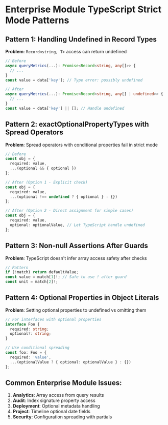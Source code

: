 # Enterprise Module TypeScript Strict Mode Patterns

## Pattern 1: Handling Undefined in Record Types
**Problem**: `Record<string, T>` access can return undefined
```typescript
// Before
async queryMetrics(...): Promise<Record<string, any[]>> {
  // ...
}
const value = data['key']; // Type error: possibly undefined

// After
async queryMetrics(...): Promise<Record<string, any[] | undefined>> {
  // ...
}
const value = data['key'] || []; // Handle undefined
```

## Pattern 2: exactOptionalPropertyTypes with Spread Operators
**Problem**: Spread operators with conditional properties fail in strict mode
```typescript
// Before
const obj = {
  required: value,
  ...(optional && { optional })
};

// After (Option 1 - Explicit check)
const obj = {
  required: value,
  ...(optional !== undefined ? { optional } : {})
};

// After (Option 2 - Direct assignment for simple cases)
const obj = {
  required: value,
  optional: optionalValue, // Let TypeScript handle undefined
};
```

## Pattern 3: Non-null Assertions After Guards
**Problem**: TypeScript doesn't infer array access safety after checks
```typescript
// Pattern
if (!match) return defaultValue;
const value = match[1]!; // Safe to use ! after guard
const unit = match[2]!;
```

## Pattern 4: Optional Properties in Object Literals
**Problem**: Setting optional properties to undefined vs omitting them
```typescript
// For interfaces with optional properties
interface Foo {
  required: string;
  optional?: string;
}

// Use conditional spreading
const foo: Foo = {
  required: 'value',
  ...(optionalValue ? { optional: optionalValue } : {})
};
```

## Common Enterprise Module Issues:
1. **Analytics**: Array access from query results
2. **Audit**: Index signature property access
3. **Deployment**: Optional metadata handling
4. **Project**: Timeline optional date fields
5. **Security**: Configuration spreading with partials